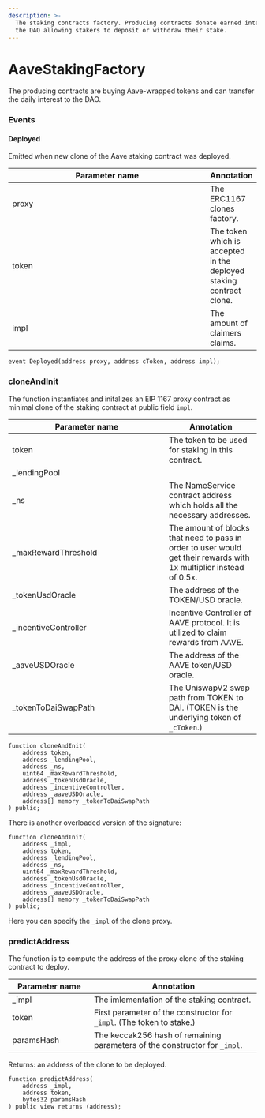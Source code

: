```yaml
---
description: >-
  The staking contracts factory. Producing contracts donate earned interest to
  the DAO allowing stakers to deposit or withdraw their stake.
---
```


# AaveStakingFactory

The producing contracts are buying Aave-wrapped tokens and can transfer the daily interest to the DAO.

### Events

#### Deployed

Emitted when new clone of the Aave staking contract was deployed.

<table><thead><tr><th width="389.63805195347794">Parameter name</th><th>Annotation</th></tr></thead><tbody><tr><td>proxy</td><td>The ERC1167 clones factory.</td></tr><tr><td>token</td><td>The token which is accepted in the deployed staking contract clone.</td></tr><tr><td>impl</td><td>The amount of claimers claims.</td></tr></tbody></table>

```
event Deployed(address proxy, address cToken, address impl);
```

### cloneAndInit

The function instantiates and initalizes an EIP 1167 proxy contract as minimal clone of the staking contract at public field `impl`.

<table><thead><tr><th width="301.8711599216471">Parameter name</th><th>Annotation</th></tr></thead><tbody><tr><td>token</td><td>The token to be used for staking in this contract.</td></tr><tr><td>_lendingPool</td><td></td></tr><tr><td>_ns</td><td>The NameService contract address which holds all the necessary addresses.</td></tr><tr><td>_maxRewardThreshold</td><td>The amount of blocks that need to pass in order to user would get their rewards with 1x multiplier instead of 0.5x.</td></tr><tr><td>_tokenUsdOracle</td><td>The address of the TOKEN/USD oracle.</td></tr><tr><td>_incentiveController</td><td>Incentive Controller of AAVE protocol. It is utilized to claim rewards from AAVE.</td></tr><tr><td>_aaveUSDOracle</td><td>The address of the AAVE token/USD oracle.</td></tr><tr><td>_tokenToDaiSwapPath</td><td>The UniswapV2 swap path from TOKEN to DAI. (TOKEN is the underlying token of <code>_cToken</code>.)</td></tr></tbody></table>

```
function cloneAndInit(
    address token,
    address _lendingPool,
    address _ns,
    uint64 _maxRewardThreshold,
    address _tokenUsdOracle,
    address _incentiveController,
    address _aaveUSDOracle,
    address[] memory _tokenToDaiSwapPath
) public;
```

There is another overloaded version of the signature:&#x20;

```
function cloneAndInit(
    address _impl,
    address token,
    address _lendingPool,
    address _ns,
    uint64 _maxRewardThreshold,
    address _tokenUsdOracle,
    address _incentiveController,
    address _aaveUSDOracle,
    address[] memory _tokenToDaiSwapPath
) public;
```

Here you can specify the `_impl` of the clone proxy.

### predictAddress

The function is to compute the address of the proxy clone of the staking contract to deploy.

<table><thead><tr><th width="150">Parameter name</th><th>Annotation</th></tr></thead><tbody><tr><td>_impl</td><td>The imlementation of the staking contract.</td></tr><tr><td>token</td><td>First parameter of the constructor for <code>_impl</code>. (The token to stake.)</td></tr><tr><td>paramsHash</td><td>The keccak256 hash of remaining parameters of the constructor for <code>_impl</code>.</td></tr></tbody></table>

Returns: an address of the clone to be deployed.

```
function predictAddress(
    address _impl,
    address token,
    bytes32 paramsHash
) public view returns (address);
```
